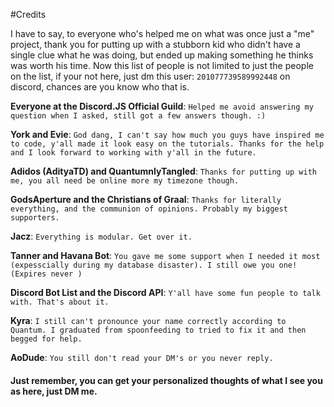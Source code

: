 
#Credits

I have to say, to everyone who's helped me on what was once just a "me" project, thank you for putting up with a stubborn kid who didn't have a single clue what he was doing, but ended up making something he thinks was worth his time. Now this list of people is not limited to just the people on the list, if your not here, just dm this user: `201077739589992448` on discord, chances are you know who that is. 

**Everyone at the Discord.JS Official Guild**: `Helped me avoid answering my question when I asked, still got a few answers though. :)`

**York and Evie**: `God dang, I can't say how much you guys have inspired me to code, y'all made it look easy on the tutorials. Thanks for the help and I look forward to working with y'all in the future.`

**Adidos (AdityaTD) and QuantumnlyTangled**: `Thanks for putting up with me, you all need be online more my timezone though.`

**GodsAperture and the Christians of Graal**: `Thanks for literally everything, and the communion of opinions. Probably my biggest supporters. `

**Jacz**: `Everything is modular. Get over it.`

**Tanner and Havana Bot**: `You gave me some support when I needed it most (expesscially during my database disaster). I still owe you one! (Expires never )`

**Discord Bot List and the Discord API**: `Y'all have some fun people to talk with. That's about it.`

**Kyra**: `I still can't pronounce your name correctly according to Quantum. I graduated from spoonfeeding to tried to fix it and then begged for help.`

**AoDude**: `You still don't read your DM's or you never reply.`

#### Just remember, you can get your personalized thoughts of what I see you as here, just DM me.
